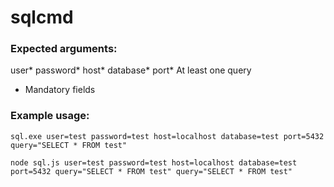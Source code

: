 # sqlcmd

### Expected arguments:
user*
password*
host*
database*
port*
At least one query

* Mandatory fields

### Example usage:
`sql.exe user=test password=test host=localhost database=test port=5432 query="SELECT * FROM test"`

`node sql.js user=test password=test host=localhost database=test port=5432 query="SELECT * FROM test" query="SELECT * FROM test"`

